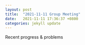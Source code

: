 ```yaml
---
layout: post
title:  "2021-11-11 Group Meeting"
date:   2021-11-11 17:36:37 +0800
categories: jekyll update
---
```

Recent progress & problems